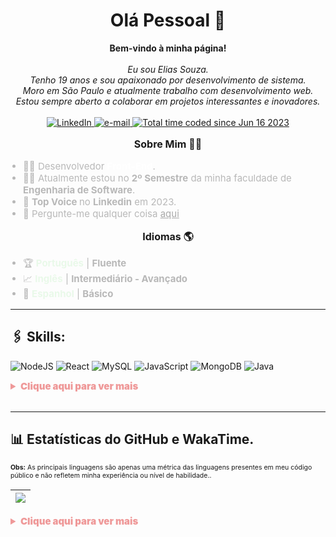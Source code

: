 <h1 align="center">Olá Pessoal 👋</h1>

<p align="center">
    <b>Bem-vindo à minha página!</b><br><br>
    <i>Eu sou Elias Souza.<br>
Tenho 19 anos e sou apaixonado por desenvolvimento de sistema.<br>
Moro em São Paulo e atualmente trabalho com desenvolvimento web.<br>
Estou sempre aberto a colaborar em projetos interessantes e inovadores.<br>
</i><br>
    <a href="https://www.linkedin.com/in/liliassz">
        <img src="https://img.shields.io/badge/LinkedIn-blue?style=flat-square&logo=linkedin" alt="LinkedIn">
    </a>
    <a href="mailto:elias.souza.es609@gmail.com">
        <img src="https://img.shields.io/badge/Email-blue?style=flat-square&logo=gmail&logoColor=white" alt="e-mail">
    </a>
   <a href="https://wakatime.com/@f815edeb-5b97-4d5d-9e59-47404d60a6d9">
        <img src="https://wakatime.com/badge/user/f815edeb-5b97-4d5d-9e59-47404d60a6d9.svg" alt="Total time coded since Jun 16 2023" />
   </a> 
</p>

<p align="center" style="font-size: 16px; font-weight: bold;">Sobre Mim 👨‍💻</p>
<ul style="font-size: 15px; list-style-type: disc; padding-left: 20px; color: #b8b8b8;">
    <li>👨‍💻 Desenvolvedor <b style="color: white;">Front-End</b>.</li>
    <li>👨‍🎓 Atualmente estou no <b>2º Semestre</b> da minha faculdade de <b>Engenharia de Software</b>.</li>
    <li>👑 <b>Top Voice </b> no <b>Linkedin</b> em 2023.
    <li>💬 Pergunte-me qualquer coisa <a href="https://github.com/liliassz/liliassz/issues" style="color: #aaa;">aqui</a></li>
</ul>

<p align="center" style="font-size: 16px; font-weight: bold;">Idiomas 🌎</p>
<ul style="font-size: 15px; list-style-type: disc; padding-left: 20px; color: #b8b8b8; ">
    <li>🏆 <b style="color: #E9F9E9;">Português</b> | <b>Fluente</b>
    </li>
    <li>📈 <b style="color: #E9F9E9;">Inglês</b> | <b>Intermediário - Avançado</b>
    </li>
    <li>🌱 <b style="color: #E9F9E9;">Espanhol</b> | <b>Básico</b></li>
</ul>

<hr>

## 🖇️ Skills:

![NodeJS](https://img.shields.io/badge/node.js-6DA55F?style=for-the-badge&logo=node.js&logoColor=white)
![React](https://img.shields.io/badge/react-%2320232a.svg?style=for-the-badge&logo=react&logoColor=%2361DAFB)
![MySQL](https://img.shields.io/badge/mysql-%2300f.svg?style=for-the-badge&logo=mysql&logoColor=white)
![JavaScript](https://img.shields.io/badge/javascript-%23323330.svg?style=for-the-badge&logo=javascript&logoColor=%23F7DF1E)
![MongoDB](https://img.shields.io/badge/MongoDB-%234ea94b.svg?style=for-the-badge&logo=mongodb&logoColor=white)
![Java](https://img.shields.io/badge/Java-ED8B00?style=for-the-badge&logo=openjdk&logoColor=white)

<details> 
<summary style="font-size: 15px; color: #ef9999; font-weight: 900;">Clique aqui para ver mais</summary>

### ✒️ Languages
![HTML5](https://img.shields.io/badge/html5-%23E34F26.svg?style=for-the-badge&logo=html5&logoColor=white)
![CSS3](https://img.shields.io/badge/css3-%231572B6.svg?style=for-the-badge&logo=css3&logoColor=white)
![SASS](https://img.shields.io/badge/SASS-hotpink.svg?style=for-the-badge&logo=SASS&logoColor=white)
![JavaScript](https://img.shields.io/badge/javascript-%23323330.svg?style=for-the-badge&logo=javascript&logoColor=%23F7DF1E)
![TypeScript](https://img.shields.io/badge/typescript-%23007ACC.svg?style=for-the-badge&logo=typescript&logoColor=white)
[![Next.js](https://img.shields.io/badge/Next.js-000000?style=for-the-badge&logo=nextdotjs&&logoColor=white)]()
![PHP](https://img.shields.io/badge/php-%23777BB4.svg?style=for-the-badge&logo=php&logoColor=white)
![TypeScript](https://img.shields.io/badge/typescript-%23007ACC.svg?style=for-the-badge&logo=typescript&logoColor=white)
![Python](https://img.shields.io/badge/python-3670A0?style=for-the-badge&logo=python&logoColor=ffdd54)
[![Bash](https://img.shields.io/badge/bash-black?style=for-the-badge&logo=gnu-bash&logoColor=white)](https://github.com/wervlad)
![Markdown](https://img.shields.io/badge/markdown-%23000000.svg?style=for-the-badge&logo=markdown&logoColor=white)
![Shell Script](https://img.shields.io/badge/shell_script-%23121011.svg?style=for-the-badge&logo=gnu-bash&logoColor=white)
![Windows Terminal](https://img.shields.io/badge/Windows%20Terminal-%234D4D4D.svg?style=for-the-badge&logo=windows-terminal&logoColor=white)
### 📊 Databases
![MariaDB](https://img.shields.io/badge/MariaDB-003545?style=for-the-badge&logo=mariadb&logoColor=white)
![MongoDB](https://img.shields.io/badge/MongoDB-%234ea94b.svg?style=for-the-badge&logo=mongodb&logoColor=white)
![MySQL](https://img.shields.io/badge/mysql-%2300f.svg?style=for-the-badge&logo=mysql&logoColor=white)
![SQLite](https://img.shields.io/badge/sqlite-%2307405e.svg?style=for-the-badge&logo=sqlite&logoColor=white)
### 🎨 Design
![Figma](https://img.shields.io/badge/figma-%23F24E1E.svg?style=for-the-badge&logo=figma&logoColor=white)
![Dribbble](https://img.shields.io/badge/Dribbble-EA4C89?style=for-the-badge&logo=dribbble&logoColor=white)
### 📚 Frameworks, Platforms and Libraries
![React](https://img.shields.io/badge/react-%2320232a.svg?style=for-the-badge&logo=react&logoColor=%2361DAFB)
![React Native](https://img.shields.io/badge/react_native-%2320232a.svg?style=for-the-badge&logo=react&logoColor=%2361DAFB)
![NodeJS](https://img.shields.io/badge/node.js-6DA55F?style=for-the-badge&logo=node.js&logoColor=white)
![Express.js](https://img.shields.io/badge/express.js-%23404d59.svg?style=for-the-badge&logo=express&logoColor=%2361DAFB)
[![Next.js](https://img.shields.io/badge/Next.js-000000?style=for-the-badge&logo=nextdotjs&&logoColor=white)]()
![JWT](https://img.shields.io/badge/JWT-black?style=for-the-badge&logo=JSON%20web%20tokens)
![NPM](https://img.shields.io/badge/NPM-%23000000.svg?style=for-the-badge&logo=npm&logoColor=white)
![SASS](https://img.shields.io/badge/SASS-hotpink.svg?style=for-the-badge&logo=SASS&logoColor=white)
![BOOTSTRAP](https://img.shields.io/badge/Bootstrap-563D7C?style=for-the-badge&logo=bootstrap&logoColor=white)
![TailwindCSS](https://img.shields.io/badge/tailwindcss-%2338B2AC.svg?style=for-the-badge&logo=tailwind-css&logoColor=white)
![Jquery](https://img.shields.io/badge/jQuery-0769AD?style=for-the-badge&logo=jquery&logoColor=white)
### 💻 Editors/IDE's
![Visual Studio Code](https://img.shields.io/badge/Visual%20Studio%20Code-0078d7.svg?style=for-the-badge&logo=visual-studio-code&logoColor=white)
![IntelliJ IDEA](https://img.shields.io/badge/IntelliJ_IDEA-000000.svg?style=for-the-badge&logo=intellij-idea&logoColor=white)
![Eclipse](https://img.shields.io/badge/Eclipse-2C2255?style=for-the-badge&logo=eclipse&logoColor=white)
![Notpad++](https://img.shields.io/badge/Notepad++-90E59A.svg?style=for-the-badge&logo=notepad%2B%2B&logoColor=black)
![Sublime](https://img.shields.io/badge/sublime_text-%23575757.svg?&style=for-the-badge&logo=sublime-text&logoColor=important)
### 🎛️ Operating Systems
[![Linux](https://img.shields.io/badge/linux-black?style=for-the-badge&logo=Linux)](https://github.com/wervlad)
![Ubuntu](https://img.shields.io/badge/Ubuntu-E95420?style=for-the-badge&logo=ubuntu&logoColor=white)
[![Windows](https://img.shields.io/badge/Windows-black?style=for-the-badge&logo=Windows)](https://github.com/wervlad)

</details> <br>

<hr>

## 📊 Estatísticas do GitHub e WakaTime.

<sub style="font-size: 10.5px;"><b>Obs:</b> As principais linguagens são apenas uma métrica das linguagens presentes em meu código público e não refletem minha experiência ou nível de habilidade..</sub>
</div>

| ![](http://github-profile-summary-cards.vercel.app/api/cards/profile-details?username=liliassz&theme=aura_dark) |  
| :-------------: |

<details>
<summary style="font-size: 15px; color: #ef9999; font-weight: 900;">Clique aqui para ver mais</summary>

<p align="center">

![Sequência de GitHub](https://github-readme-streak-stats.herokuapp.com?user=liliassz&theme=aura_dark&utcOffset=8) |
| :-------------: |

| ![](http://github-profile-summary-cards.vercel.app/api/cards/repos-per-language?username=liliassz&theme=aura_dark) | ![](http://github-profile-summary-cards.vercel.app/api/cards/most-commit-language?username=liliassz&theme=aura_dark) |  
| :-------------: | :-------------: |

| ![](http://github-profile-summary-cards.vercel.app/api/cards/stats?username=liliassz&theme=aura_dark) | ![](http://github-profile-summary-cards.vercel.app/api/cards/productive-time?username=liliassz&theme=aura_dark&utcOffset=8) |  
| :-------------: | :-------------: |

| [![Harlok's wakatime stats](https://github-readme-stats.vercel.app/api/wakatime?username=liliassz&&theme=aura_dark&utcOffset=8&hide_border=true)](https://github.com/anuraghazra/github-readme-stats) |  
| :-------------: |

<p align="center">
    <a href="https://wakatime.com/@liliassz"><img src="https://wakatime.com/badge/user/f815edeb-5b97-4d5d-9e59-47404d60a6d9.svg" alt="Total time coded since Jun 16 2023" /></a>
</p>

</p>
</details>
